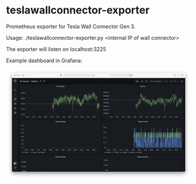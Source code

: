 # teslawallconnector-exporter

Prometheus exporter for Tesla Wall Connector Gen 3.

Usage: ./teslawallconnector-exporter.py &lt;internal IP of wall connector&gt;

The exporter will listen on localhost:3225

Example dashboard in Grafana:

![Grafana example](grafana_wallbox.png)